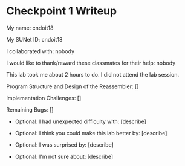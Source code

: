 Checkpoint 1 Writeup
====================

My name: cndoit18

My SUNet ID: cndoit18

I collaborated with: nobody

I would like to thank/reward these classmates for their help: nobody

This lab took me about 2 hours to do. I did not attend the lab session.

Program Structure and Design of the Reassembler:
[]

Implementation Challenges:
[]

Remaining Bugs:
[]

- Optional: I had unexpected difficulty with: [describe]

- Optional: I think you could make this lab better by: [describe]

- Optional: I was surprised by: [describe]

- Optional: I'm not sure about: [describe]
